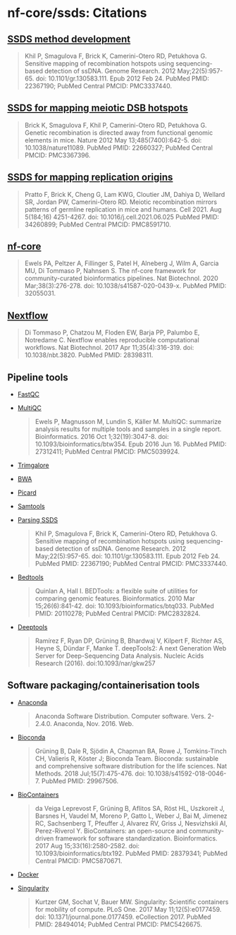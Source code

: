 # nf-core/ssds: Citations

## [SSDS method development](https://genome.cshlp.org/content/22/5/957)
> Khil P, Smagulova F, Brick K, Camerini-Otero RD, Petukhova G. Sensitive mapping of recombination hotspots using sequencing-based detection of ssDNA. Genome Research. 2012 May;22(5):957-65. doi: 10.1101/gr.130583.111. Epub 2012 Feb 24. PubMed PMID:  22367190; PubMed Central PMCID: PMC3337440.

## [SSDS for mapping meiotic DSB hotspots](https://doi.org/10.1038/nature11089)
> Brick K, Smagulova F, Khil P, Camerini-Otero RD, Petukhova G. Genetic recombination is directed away from functional genomic elements in mice. Nature 2012 May 13;485(7400):642-5. doi: 10.1038/nature11089. PubMed PMID: 22660327; PubMed Central PMCID: PMC3367396.

## [SSDS for mapping replication origins](https://doi.org/10.1016/j.cell.2021.06.025)
> Pratto F, Brick K, Cheng G, Lam KWG, Cloutier JM, Dahiya D, Wellard SR, Jordan PW, Camerini-Otero RD. Meiotic recombination mirrors patterns of germline replication in mice and humans. Cell 2021. Aug 5(184;16) 4251-4267. doi: 10.1016/j.cell.2021.06.025 PubMed PMID:  34260899; PubMed Central PMCID:  PMC8591710.
        
## [nf-core](https://pubmed.ncbi.nlm.nih.gov/32055031/)

> Ewels PA, Peltzer A, Fillinger S, Patel H, Alneberg J, Wilm A, Garcia MU, Di Tommaso P, Nahnsen S. The nf-core framework for community-curated bioinformatics pipelines. Nat Biotechnol. 2020 Mar;38(3):276-278. doi: 10.1038/s41587-020-0439-x. PubMed PMID: 32055031.

## [Nextflow](https://pubmed.ncbi.nlm.nih.gov/28398311/)

> Di Tommaso P, Chatzou M, Floden EW, Barja PP, Palumbo E, Notredame C. Nextflow enables reproducible computational workflows. Nat Biotechnol. 2017 Apr 11;35(4):316-319. doi: 10.1038/nbt.3820. PubMed PMID: 28398311.

## Pipeline tools

* [FastQC](https://www.bioinformatics.babraham.ac.uk/projects/fastqc/)

* [MultiQC](https://pubmed.ncbi.nlm.nih.gov/27312411/)
    > Ewels P, Magnusson M, Lundin S, Käller M. MultiQC: summarize analysis results for multiple tools and samples in a single report. Bioinformatics. 2016 Oct 1;32(19):3047-8. doi: 10.1093/bioinformatics/btw354. Epub 2016 Jun 16. PubMed PMID: 27312411; PubMed Central PMCID: PMC5039924.

* [Trimgalore](https://www.bioinformatics.babraham.ac.uk/projects/trim_galore/)

* [BWA](https://github.com/lh3/bwa)

* [Picard](https://broadinstitute.github.io/picard/)

* [Samtools](http://www.htslib.org/)

* [Parsing SSDS](https://genome.cshlp.org/content/22/5/957)
    > Khil P, Smagulova F, Brick K, Camerini-Otero RD, Petukhova G. Sensitive mapping of recombination hotspots using sequencing-based detection of ssDNA. Genome Research. 2012 May;22(5):957-65. doi: 10.1101/gr.130583.111. Epub 2012 Feb 24. PubMed PMID:  22367190; PubMed Central PMCID: PMC3337440.
    
* [Bedtools](https://bedtools.readthedocs.io/en/latest/)
    >Quinlan A, Hall I. BEDTools: a flexible suite of utilities for comparing genomic features. Bioinformatics. 2010 Mar 15;26(6):841-42. doi: 10.1093/bioinformatics/btq033. PubMed PMID: 20110278; PubMed Central PMCID: PMC2832824.

* [Deeptools](https://deeptools.readthedocs.io/en/develop/)
    >Ramírez F, Ryan DP, Grüning B, Bhardwaj V, Kilpert F, Richter AS, Heyne S, Dündar F, Manke T. deepTools2: A next Generation Web Server for Deep-Sequencing Data Analysis. Nucleic Acids Research (2016). doi:10.1093/nar/gkw257
    
## Software packaging/containerisation tools

* [Anaconda](https://anaconda.com)
    > Anaconda Software Distribution. Computer software. Vers. 2-2.4.0. Anaconda, Nov. 2016. Web.

* [Bioconda](https://pubmed.ncbi.nlm.nih.gov/29967506/)
    > Grüning B, Dale R, Sjödin A, Chapman BA, Rowe J, Tomkins-Tinch CH, Valieris R, Köster J; Bioconda Team. Bioconda: sustainable and comprehensive software distribution for the life sciences. Nat Methods. 2018 Jul;15(7):475-476. doi: 10.1038/s41592-018-0046-7. PubMed PMID: 29967506.

* [BioContainers](https://pubmed.ncbi.nlm.nih.gov/28379341/)
    > da Veiga Leprevost F, Grüning B, Aflitos SA, Röst HL, Uszkoreit J, Barsnes H, Vaudel M, Moreno P, Gatto L, Weber J, Bai M, Jimenez RC, Sachsenberg T, Pfeuffer J, Alvarez RV, Griss J, Nesvizhskii AI, Perez-Riverol Y. BioContainers: an open-source and community-driven framework for software standardization. Bioinformatics. 2017 Aug 15;33(16):2580-2582. doi: 10.1093/bioinformatics/btx192. PubMed PMID: 28379341; PubMed Central PMCID: PMC5870671.

* [Docker](https://dl.acm.org/doi/10.5555/2600239.2600241)

* [Singularity](https://pubmed.ncbi.nlm.nih.gov/28494014/)
    > Kurtzer GM, Sochat V, Bauer MW. Singularity: Scientific containers for mobility of compute. PLoS One. 2017 May 11;12(5):e0177459. doi: 10.1371/journal.pone.0177459. eCollection 2017. PubMed PMID: 28494014; PubMed Central PMCID: PMC5426675.
